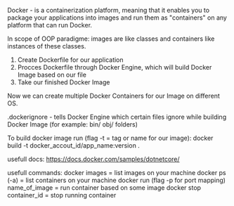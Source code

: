 Docker - is a containerization platform, meaning that it enables you to package your applications into images and run them as "containers" on any platform that can run Docker.

In scope of OOP paradigme: images are like classes and containers like instances of these classes.

1. Create Dockerfile for our application
2. Procces Dockerfile through Docker Engine, which will build Docker Image based on our file
3. Take our finished Docker Image

Now we can create multiple Docker Containers for our Image on different OS.

.dockerignore - tells Docker Engine which certain files ignore while building Docker Image (for example: bin/ obj/ folders)

To build docker image run (flag -t = tag or name for our image):
docker build -t docker_accout_id/app_name:version .

usefull docs: https://docs.docker.com/samples/dotnetcore/

usefull commands:
docker images = list images on your machine
docker ps (-a) = list containers on your machine
docker run (flag -p for port mapping) name_of_image = run container based on some image
docker stop container_id = stop running container